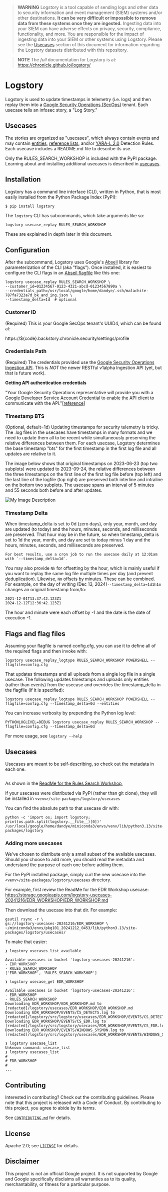 
> **WARNING** Logstory is a tool capable of sending logs and other data to security information and event management (SIEM) systems and/or other
destinations. **It can be very difficult or impossible to remove data from these systems once they are ingested.** Ingesting data into your SIEM can have adverse
effects on privacy, security, compliance, functionality, and more. You are responsible for the impact of ingesting data into your SIEM or other systems
using Logstory. Please see the [Usecases](#Usecases) section of this document for information regarding the Logstory datasets distributed with this repository.

> **NOTE** The *full* documentation for Logstory is at: https://chronicle.github.io/logstory/

# Logstory

Logstory is used to update timestamps in telemetry (i.e. logs) and then replay them into a [Google Security Operations (SecOps)](https://cloud.google.com/security/products/security-operations?hl=en) tenant. Each usecase tells an infosec story, a "Log Story."

## Usecases

The stories are organized as "usecases", which always contain events and may contain [entities](https://cloud.google.com/chronicle/docs/ingestion/ingestion-entities), [reference lists](https://cloud.google.com/chronicle/docs/reference/reference-lists), and/or [YARA-L 2.0](https://cloud.google.com/chronicle/docs/detection/yara-l-2-0-overview) Detection Rules. Each usecase includes a README.md file to describe its use.

Only the RULES_SEARCH_WORKSHOP is included with the PyPI package. Learning about and installing additional usecases is described in [usecases](./usecase_docs/ReadMe.md).

## Installation

Logstory has a command line interface (CLI), written in Python, that is most easily installed from the Python Package Index (PyPI):

```bash
$ pip install logstory
```

The `logstory` CLI has subcommands, which take arguments like so:
```
logstory usecase_replay RULES_SEARCH_WORKSHOP
```

These are explained in depth later in this document.

## Configuration

After the subcommand, Logstory uses Google's [Abseil](https://abseil.io/docs/python/quickstart.html) library for parameterization of the CLI (aka "flags"). Once installed, it is easiest to configure the CLI flags in an [Abseil flagfile](https://abseil.io/docs/python/guides/flags#a-note-about---flagfile) like this one:

```
logstory usecase_replay RULES_SEARCH_WORKSHOP \
--customer_id=01234567-0123-4321-abcd-01234567890a \
--credentials_path=/usr/local/google/home/dandye/.ssh/malachite-787fa7323a7d_bk_and_ing.json \
--timestamp_delta=1d  # optional
```

### Customer ID

(Required) This is your Google SecOps tenant's UUID4, which can be found at:

https://${code}.backstory.chronicle.security/settings/profile

### Credentials Path

(Required)  The credentials provided use the [Google Security Operations Ingestion API](https://cloud.google.com/chronicle/docs/reference/ingestion-api). This is *NOT* the newer RESTful v1alpha Ingestion API (yet, but that is future work).

**Getting API authentication credentials**

"Your Google Security Operations representative will provide you with a Google Developer Service Account Credential to enable the API client to communicate with the API."[[reference](https://cloud.google.com/chronicle/docs/reference/ingestion-api#getting_api_authentication_credentials)]


### Timestamp BTS

(Optional, default=1d) Updating timestamps for security telemetry is tricky. The .log files in the usecases have timestamps in many formats and we need to update them all to be recent while simultaneously preserving the relative differences between them. For each usecase, Logstory determines the base timestamp "bts" for the first timestamp in the first log file and all updates are relative to it.


The image below shows that original timestamps on 2023-06-23 (top two subplots) were updated to 2023-09-24, the relative differences between the three timestamps on the first line of the first log file before (top left) and the last line of the logfile (top right) are preserved both interline and intraline on the bottom two subplots. The usecase spans an interval of 5 minutes and 55 seconds both before and after updates.

![My Image Description](docs/img/bts_update.jpg)

### Timestamp Delta

When timestamp_delta is set to 0d (zero days), only year, month, and day are updated (to today) and the hours, minutes, seconds, and milliseconds are preserved. That hour may be in the future, so when timestamp_delta is set to 1d the year, month, and day are set to today minus 1 day and the hours, minutes, seconds, and milliseconds are preserved.

```{tip}
For best results, use a cron job to run the usecase daily at 12:01am with `--timestamp_delta=1d`.
```

You may also provide `Nh` for offsetting by the hour, which is mainly useful if you want to replay the same log file multiple times per day (and prevent deduplication). Likewise, `Nm` offsets by minutes. These can be combined. For example, on the day of writing (Dec 13, 2024)`--timestamp_delta=1d1h1m` changes an original timestamp from/to:
```
2021-12-01T13:37:42.123Z1
2024-12-12T12:36:42.123Z1
```

The hour and minute were each offset by -1 and the date is the date of execution -1.


## Flags and flag files

Assuming your flagfile is named config.cfg, you can use it to define all of the required flags and then invoke with:

```
logstory usecase_replay_logtype RULES_SEARCH_WORKSHOP POWERSHELL --flagfile=config.cfg
```

That updates timestamps and all uploads from a single log file in a single usecase. The following updates timestamps and uploads only entities (rather than events) from the usecase and overrides the timestamp_delta in the flagfile (if it is specified):

```
logstory usecase_replay_logtype RULES_SEARCH_WORKSHOP POWERSHELL --flagfile=config.cfg --timestamp_delta=0d --entities
```

You can increase verbosity by prepending the Python log level:
```
PYTHONLOGLEVEL=DEBUG logstory usecase_replay RULES_SEARCH_WORKSHOP --flagfile=config.cfg --timestamp_delta=0d
```

For more usage, see `logstory --help`


## Usecases

Usecases are meant to be self-describing, so check out the metadata in each one.

```{tip} It is strongly recommended to review each usecase before ingestion rather than importing them all at once.
```

As shown in the [ReadMe for the Rules Search Workshop](https://storage.googleapis.com/logstory-usecases-20241216/RULES_SEARCH_WORKSHOP/RULES_SEARCH_WORKSHOP.md),


If your usecases were distributed via PyPI (rather than git clone), they will be installed in `<venv>/site-packages/logstory/usecases`

You can find the absolute path to that usecase dir with:
```
python -c 'import os; import logstory; print(os.path.split(logstory.__file__)[0])'
/usr/local/google/home/dandye/miniconda3/envs/venv/lib/python3.13/site-packages/logstory
```

### Adding more usecases

We've chosen to distribute only a small subset of the available usecases. Should you choose to add more, you should read the metadata and understand the purpose of each one before adding them.


For the PyPI installed package, simply curl the new usecase into the `<venv>/site-packages/logstory/usecases` directory.

For example, first review the ReadMe for the EDR Workshop usecase:
https://storage.googleapis.com/logstory-usecases-20241216/EDR_WORKSHOP/EDR_WORKSHOP.md

Then download the usecase into that dir. For example:

```
gsutil rsync -r \
gs://logstory-usecases-20241216/EDR_WORKSHOP \
~/miniconda3/envs/pkg101_20241212_0453/lib/python3.13/site-packages/logstory/usecases/
```

To make that easier:
```
❯ logstory usecases_list_available

Available usecases in bucket 'logstory-usecases-20241216':
- EDR_WORKSHOP
- RULES_SEARCH_WORKSHOP
['EDR_WORKSHOP', 'RULES_SEARCH_WORKSHOP']
```

```
❯ logstory usecase_get EDR_WORKSHOP

Available usecases in bucket 'logstory-usecases-20241216':
- EDR_WORKSHOP
- RULES_SEARCH_WORKSHOP
Downloading EDR_WORKSHOP/EDR_WORKSHOP.md to [redacted]/logstory/usecases/EDR_WORKSHOP/EDR_WORKSHOP.md
Downloading EDR_WORKSHOP/EVENTS/CS_DETECTS.log to [redacted]/logstory/src/logstory/usecases/EDR_WORKSHOP/EVENTS/CS_DETECTS.log
Downloading EDR_WORKSHOP/EVENTS/CS_EDR.log to [redacted]/logstory/src/logstory/usecases/EDR_WORKSHOP/EVENTS/CS_EDR.log
Downloading EDR_WORKSHOP/EVENTS/WINDOWS_SYSMON.log to [redacted]/logstory/src/logstory/usecases/EDR_WORKSHOP/EVENTS/WINDOWS_SYSMON.log
```

```
❯ logstory usecase_list
Unknown command: usecase_list
❯ logstory usecases_list
#
# EDR_WORKSHOP
#
...
```

## Contributing

Interested in contributing? Check out the contributing guidelines. Please note that this project is released with a Code of Conduct. By contributing to this project, you agree to abide by its terms.

See [`CONTRIBUTING.md`](CONTRIBUTING.md) for details.

## License

Apache 2.0; see [`LICENSE`](LICENSE) for details.

## Disclaimer

This project is not an official Google project. It is not supported by
Google and Google specifically disclaims all warranties as to its quality,
merchantability, or fitness for a particular purpose.
